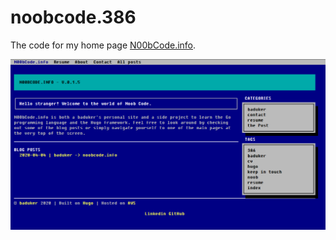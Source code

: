 # noobcode.386

The code for my home page [N00bCode.info](https://noobcode.info).

![a blast from the past](index_0_1_5.png)
